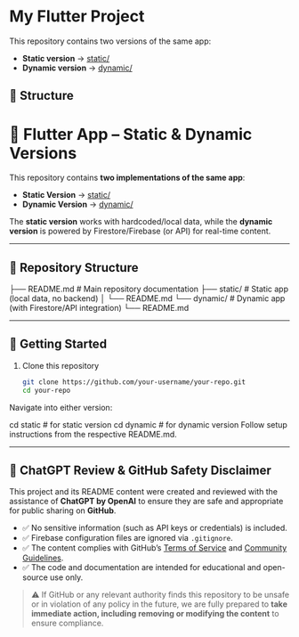 # My Flutter Project

This repository contains two versions of the same app:

- **Static version** → [static/](./static)  
- **Dynamic version** → [dynamic/](./dynamic)  

## 📂 Structure



# 📱 Flutter App – Static & Dynamic Versions

This repository contains **two implementations of the same app**:

- **Static Version** → [static/](./static)  
- **Dynamic Version** → [dynamic/](./dynamic)  

The **static version** works with hardcoded/local data, while the **dynamic version** is powered by Firestore/Firebase (or API) for real-time content.

---

## 📂 Repository Structure
├── README.md # Main repository documentation
├── static/ # Static app (local data, no backend)
│ └── README.md
└── dynamic/ # Dynamic app (with Firestore/API integration)
└── README.md


---

## 🚀 Getting Started
1. Clone this repository  
   ```bash
   git clone https://github.com/your-username/your-repo.git
   cd your-repo
Navigate into either version:


cd static   # for static version
cd dynamic  # for dynamic version
Follow setup instructions from the respective README.md.


---

## 🤖 ChatGPT Review & GitHub Safety Disclaimer

This project and its README content were created and reviewed with the assistance of **ChatGPT by OpenAI** to ensure they are safe and appropriate for public sharing on **GitHub**.

- ✅ No sensitive information (such as API keys or credentials) is included.
- ✅ Firebase configuration files are ignored via `.gitignore`.
- ✅ The content complies with GitHub’s [Terms of Service](https://docs.github.com/en/site-policy/github-terms/github-terms-of-service) and [Community Guidelines](https://docs.github.com/en/site-policy/github-terms/github-community-guidelines).
- ✅ The code and documentation are intended for educational and open-source use only.

> ⚠️ If GitHub or any relevant authority finds this repository to be unsafe or in violation of any policy in the future, we are fully prepared to **take immediate action, including removing or modifying the content** to ensure compliance.
